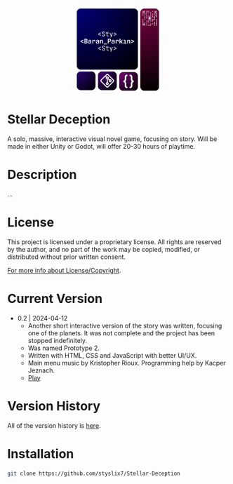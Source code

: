 <div align="center">

  <img src="StyLogo.png" alt="logo" width="200" height="auto" />

</div>

# Stellar Deception

A solo, massive, interactive visual novel game, focusing on story. Will be made in either Unity or Godot, will offer 20-30 hours of playtime.

# Description

...

# License

This project is licensed under a proprietary license. All rights are reserved by the author, and no part of the work may be copied, modified, or distributed without prior written consent.

[For more info about License/Copyright](https://github.com/styslix7/Stellar-Deception/blob/main/ReadMe/License.md).

# Current Version

* 0.2 | 2024-04-12
    * Another short interactive version of the story was written, focusing one of the planets. It was not complete and the project has been stopped indefinitely.
    * Was named Prototype 2.
    * Written with HTML, CSS and JavaScript with better UI/UX.
    * Main menu music by Kristopher Rioux. Programming help by Kacper Jeznach.
    * [Play](https://styslix.itch.io/stellar-deception-prototype-2)

# Version History

All of the version history is [here](https://github.com/styslix7/Stellar-Deception/blob/main/ReadMe/VersionLog.md).

# Installation

```bash
git clone https://github.com/styslix7/Stellar-Deception
